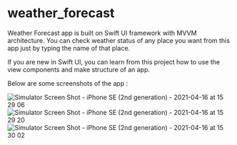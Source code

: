 # weather_forecast
Weather Forecast app is built on Swift UI framework with MVVM architecture.
You can check weather status of any place you want from this app just by typing the name of that place.


If you are new in Swift UI, you can learn from this project how to use the view components and make structure of an app. 

Below are some screenshots of the app :

![Simulator Screen Shot - iPhone SE (2nd generation) - 2021-04-16 at 15 29 06](https://user-images.githubusercontent.com/81283951/115009974-7c3eb980-9eca-11eb-91ac-4b3007153e98.png)
![Simulator Screen Shot - iPhone SE (2nd generation) - 2021-04-16 at 15 29 20](https://user-images.githubusercontent.com/81283951/115009981-7ea11380-9eca-11eb-9b88-e8ec33cc395e.png)
![Simulator Screen Shot - iPhone SE (2nd generation) - 2021-04-16 at 15 30 02](https://user-images.githubusercontent.com/81283951/115009989-82cd3100-9eca-11eb-837c-3f0793ec3570.png)

